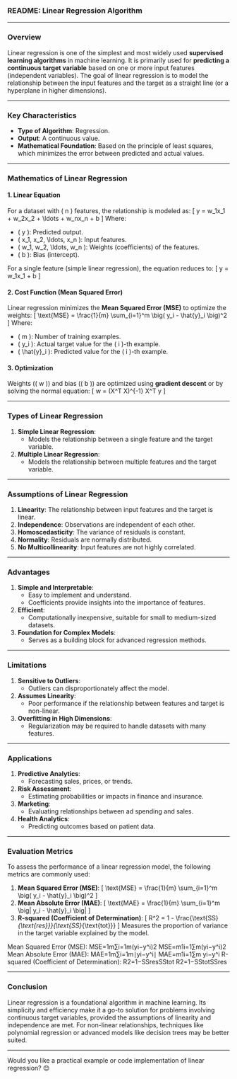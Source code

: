 ### **README: Linear Regression Algorithm**

---

### **Overview**
Linear regression is one of the simplest and most widely used **supervised learning algorithms** in machine learning. It is primarily used for **predicting a continuous target variable** based on one or more input features (independent variables). The goal of linear regression is to model the relationship between the input features and the target as a straight line (or a hyperplane in higher dimensions).

---

### **Key Characteristics**
- **Type of Algorithm**: Regression.
- **Output**: A continuous value.
- **Mathematical Foundation**: Based on the principle of least squares, which minimizes the error between predicted and actual values.

---

### **Mathematics of Linear Regression**

#### **1. Linear Equation**
For a dataset with \( n \) features, the relationship is modeled as:
\[
 y = w_1x_1 + w_2x_2 + \ldots + w_nx_n + b
\]
Where:
- \( y \): Predicted output.
- \( x_1, x_2, \ldots, x_n \): Input features.
- \( w_1, w_2, \ldots, w_n \): Weights (coefficients) of the features.
- \( b \): Bias (intercept).

For a single feature (simple linear regression), the equation reduces to:
\[
 y = w_1x_1 + b
\]

#### **2. Cost Function (Mean Squared Error)**
Linear regression minimizes the **Mean Squared Error (MSE)** to optimize the weights:
\[
 \text{MSE} = \frac{1}{m} \sum_{i=1}^m \big( y_i - \hat{y}_i \big)^2
\]
Where:
- \( m \): Number of training examples.
- \( y_i \): Actual target value for the \( i \)-th example.
- \( \hat{y}_i \): Predicted value for the \( i \)-th example.

#### **3. Optimization**
Weights (\( w \)) and bias (\( b \)) are optimized using **gradient descent** or by solving the normal equation:
\[
 w = (X^T X)^{-1} X^T y
\]

---

### **Types of Linear Regression**
1. **Simple Linear Regression**:
   - Models the relationship between a single feature and the target variable.
2. **Multiple Linear Regression**:
   - Models the relationship between multiple features and the target variable.

---

### **Assumptions of Linear Regression**
1. **Linearity**: The relationship between input features and the target is linear.
2. **Independence**: Observations are independent of each other.
3. **Homoscedasticity**: The variance of residuals is constant.
4. **Normality**: Residuals are normally distributed.
5. **No Multicollinearity**: Input features are not highly correlated.

---

### **Advantages**
1. **Simple and Interpretable**:
   - Easy to implement and understand.
   - Coefficients provide insights into the importance of features.
2. **Efficient**:
   - Computationally inexpensive, suitable for small to medium-sized datasets.
3. **Foundation for Complex Models**:
   - Serves as a building block for advanced regression methods.

---

### **Limitations**
1. **Sensitive to Outliers**:
   - Outliers can disproportionately affect the model.
2. **Assumes Linearity**:
   - Poor performance if the relationship between features and target is non-linear.
3. **Overfitting in High Dimensions**:
   - Regularization may be required to handle datasets with many features.

---

### **Applications**
1. **Predictive Analytics**:
   - Forecasting sales, prices, or trends.
2. **Risk Assessment**:
   - Estimating probabilities or impacts in finance and insurance.
3. **Marketing**:
   - Evaluating relationships between ad spending and sales.
4. **Health Analytics**:
   - Predicting outcomes based on patient data.

---

### **Evaluation Metrics**
To assess the performance of a linear regression model, the following metrics are commonly used:
1. **Mean Squared Error (MSE)**:
   \[
   \text{MSE} = \frac{1}{m} \sum_{i=1}^m \big( y_i - \hat{y}_i \big)^2
   \]
2. **Mean Absolute Error (MAE)**:
   \[
   \text{MAE} = \frac{1}{m} \sum_{i=1}^m \big| y_i - \hat{y}_i \big|
   \]
3. **R-squared (Coefficient of Determination)**:
   \[
   R^2 = 1 - \frac{\text{SS}_{\text{res}}}{\text{SS}_{\text{tot}}}
   \]
   Measures the proportion of variance in the target variable explained by the model.

Mean Squared Error (MSE):
MSE=1m∑i=1m(yi−y^i)2
MSE=m1​i=1∑m​(yi​−y^​i​)2
Mean Absolute Error (MAE):
MAE=1m∑i=1m∣yi−y^i∣
MAE=m1​i=1∑m​
​yi​−y^​i​
​
R-squared (Coefficient of Determination):
R2=1−SSresSStot
R2=1−SStot​SSres​​

---

### **Conclusion**
Linear regression is a foundational algorithm in machine learning. Its simplicity and efficiency make it a go-to solution for problems involving continuous target variables, provided the assumptions of linearity and independence are met. For non-linear relationships, techniques like polynomial regression or advanced models like decision trees may be better suited.

---

Would you like a practical example or code implementation of linear regression? 😊


